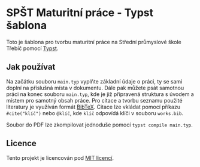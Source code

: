 # SPŠT Maturitní práce - Typst šablona

Toto je šablona pro tvorbu maturitní práce na Střední průmyslové škole Třebíč pomocí [Typst](https://typst.app/).

## Jak používat

Na začátku souboru `main.typ` vyplňte základní údaje o práci, ty se sami doplní na příslušná místa v dokumentu.
Dále pak můžete psát samotnou práci na konec souboru `main.typ`, kde je již připravená struktura s úvodem a místem pro samotný obsah práce.
Pro citace a tvorbu seznamu použité literatury je využíván formát [BibTeX](https://en.wikipedia.org/wiki/BibTeX). Citace lze vkládat pomocí příkazu `#cite("klíč")` nebo `@klíč`, kde `klíč` odpovídá klíči v souboru `works.bib`.  

Soubor do PDF lze zkompilovat jednoduše pomocí `typst compile main.typ`.

## Licence

Tento projekt je licencován pod [MIT licencí](LICENSE).